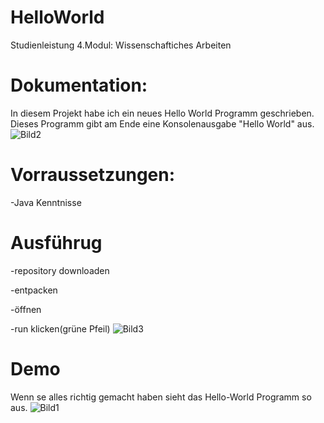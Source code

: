 # HelloWorld

Studienleistung 4.Modul: Wissenschaftiches Arbeiten

# Dokumentation:
In diesem Projekt habe ich ein neues Hello World Programm geschrieben.
Dieses Programm gibt am Ende eine Konsolenausgabe "Hello World" aus.
![Bild2](https://user-images.githubusercontent.com/76431192/102872300-d01b2380-443f-11eb-892d-c08688e01f37.PNG)

# Vorraussetzungen:
-Java Kenntnisse 

# Ausführug
-repository downloaden

-entpacken

-öffnen

-run klicken(grüne Pfeil)
![Bild3](https://user-images.githubusercontent.com/76431192/102872783-80892780-4440-11eb-88f7-298f1d419baf.PNG)

# Demo
Wenn se alles richtig gemacht haben sieht das Hello-World Programm so aus.
![Bild1](https://user-images.githubusercontent.com/76431192/102872152-a2ce7580-443f-11eb-9875-db8cdf76346f.PNG)

